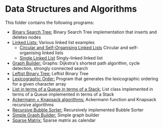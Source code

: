 # Data Structures and Algorithms

This folder contains the following programs:

* [Binary Search Tree:](https://github.com/Carla-de-Beer/Java/tree/master/Data%20Structures%20and%20Algorithms/Binary%20Search%20Tree) Binary Search Tree implementation that inserts and deletes nodes
* [Linked Lists:](https://github.com/Carla-de-Beer/Java/tree/master/Data%20Structures%20and%20Algorithms/Linked%20Lists) Various linked list examples
  * [Circular and Self-Organising Linked Lists](https://github.com/Carla-de-Beer/Java/tree/master/Data%20Structures%20and%20Algorithms/Linked%20Lists/Circular%20and%20Self-Organising%20Linked%20Lists) Circular and self-organising linked lists
  * [Single Linked List](https://github.com/Carla-de-Beer/Java/tree/master/Data%20Structures%20and%20Algorithms/Linked%20Lists/Single%20Linked%20List) Singly-linked linked list
* [Graph Builder:](https://github.com/Carla-de-Beer/Java/tree/master/Data%20Structures%20and%20Algorithms/Graph%20Builder%20-%20Dijkstra%2C%20cycle%20detection%2C%20strongly%20connected%20search) Graphs: Dijkstra's shortest path algorithm, cycle detection, strongly connected search
* [Leftist Binary Tree:](https://github.com/Carla-de-Beer/Java/tree/master/Data%20Structures%20and%20Algorithms/Leftist%20Binary%20Tree) Leftist Binary Tree
* [Lexicographic Order:](https://github.com/Carla-de-Beer/Java/tree/master/Data%20Structures%20and%20Algorithms/LexicographicOrder) Program that generates the lexicographic ordering for a given character array
* [List in terms of a Queue in terms of a Stack:](https://github.com/Carla-de-Beer/Java/tree/master/Data%20Structures%20and%20Algorithms/List%20in%20terms%20of%20a%20Queue%20in%20terms%20of%20a%20Stack) List class implemented in terms of a Queue implemented in terms of a Stack
* [Ackermann + Knapsack algorithms:](https://github.com/Carla-de-Beer/Java/tree/master/Data%20Structures%20and%20Algorithms/Recursion%20-%20Ackermann%20%2B%20Knapsack%20algorithms) Ackermann function and Knapsack recursive algorithms
* [Recursive Bubble Sorter:](https://github.com/Carla-de-Beer/Java/tree/master/Data%20Structures%20and%20Algorithms/Recursive%20Bubble%20Sorter) Recursively implemented Bubble Sorter
* [Simple Graph Builder:](https://github.com/Carla-de-Beer/Java/tree/master/Data%20Structures%20and%20Algorithms/Simple%20graph%20Builder) Simple graph builder
* [Sparse Matrix:](https://github.com/Carla-de-Beer/Java/tree/master/Data%20Structures%20and%20Algorithms/Sparse%20Matrix) Sparse matrix as calendar
